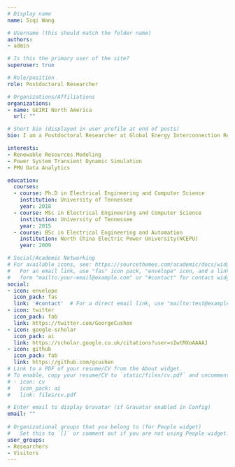 ```yaml
---
# Display name
name: Siqi Wang

# Username (this should match the folder name)
authors:
- admin

# Is this the primary user of the site?
superuser: true

# Role/position
role: Postdoctoral Researcher

# Organizations/Affiliations
organizations:
- name: GEIRI North America
  url: ""

# Short bio (displayed in user profile at end of posts)
bio: I am a Postdoctoral Researcher at Global Energy Interconnection Research Institute North America (GEIRI North America). My research interests include power system modeling and control with high penetration of renewables, transient dynamic simulation, and PMU data analytics

interests:
- Renewable Resources Modeling
- Power System Transient Dynamic Simulation
- PMU Data Analytics

education:
  courses:
  - course: Ph.D in Electrical Engineering and Computer Science
    institution: University of Tennessee
    year: 2018
  - course: MSc in Electrical Engineering and Computer Science
    institution: University of Tennessee
    year: 2015
  - course: BSc in Electrical Engineering and Automation
    institution: North China Electric Power University(NCEPU)
    year: 2009

# Social/Academic Networking
# For available icons, see: https://sourcethemes.com/academic/docs/widgets/#icons
#   For an email link, use "fas" icon pack, "envelope" icon, and a link in the
#   form "mailto:your-email@example.com" or "#contact" for contact widget.
social:
- icon: envelope
  icon_pack: fas
  link: '#contact'  # For a direct email link, use "mailto:test@example.org".
- icon: twitter
  icon_pack: fab
  link: https://twitter.com/GeorgeCushen
- icon: google-scholar
  icon_pack: ai
  link: https://scholar.google.co.uk/citations?user=sIwtMXoAAAAJ
- icon: github
  icon_pack: fab
  link: https://github.com/gcushen
# Link to a PDF of your resume/CV from the About widget.
# To enable, copy your resume/CV to `static/files/cv.pdf` and uncomment the lines below.  
# - icon: cv
#   icon_pack: ai
#   link: files/cv.pdf

# Enter email to display Gravatar (if Gravatar enabled in Config)
email: ""
  
# Organizational groups that you belong to (for People widget)
#   Set this to `[]` or comment out if you are not using People widget.  
user_groups:
- Researchers
- Visitors
---
```

